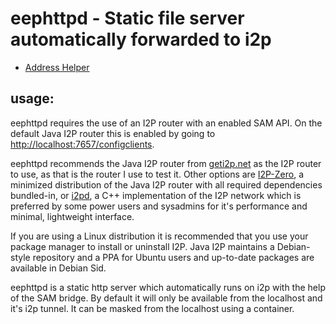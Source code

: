 eephttpd - Static file server automatically forwarded to i2p
============================================================

- [Address Helper](http://eephttpd.i2p/?i2paddresshelper=tvndxxkxcstbtqfxg7iigco6bj22ff2y6jxikmk7wqkyadkhrd4a.b32.i2p)

usage:
------

eephttpd requires the use of an I2P router with an enabled SAM API.
On the default Java I2P router this is enabled by going to 
[http://localhost:7657/configclients](http://localhost:7657/configclients).

eephttpd recommends the Java I2P router from [geti2p.net](https://geti2p.net)
as the I2P router to use, as that is the router I use to test it. Other options
are [I2P-Zero](https://github.com/i2p-zero/i2p-zero), a minimized distribution
of the Java I2P router with all required dependencies bundled-in, or
[i2pd](https://i2pd.website), a C++ implementation of the I2P network which is
preferred by some power users and sysadmins for it's performance and minimal,
lightweight interface.

If you are using a Linux distribution it is recommended that you use your
package manager to install or uninstall I2P. Java I2P maintains a Debian-style
repository and a PPA for Ubuntu users and up-to-date packages are available in
Debian Sid.

eephttpd is a static http server which automatically runs on i2p with
the help of the SAM bridge. By default it will only be available from
the localhost and it's i2p tunnel. It can be masked from the localhost
using a container.
